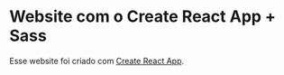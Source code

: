 # Website com o Create React App + Sass

Esse website foi criado com [Create React App](https://github.com/facebook/create-react-app).